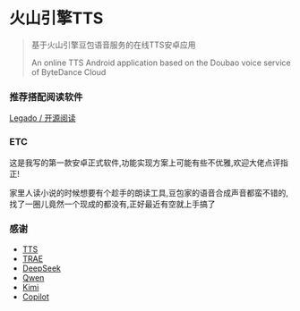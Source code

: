 # 火山引擎TTS

> 基于火山引擎豆包语音服务的在线TTS安卓应用
>
> An online TTS Android application based on the Doubao voice service of ByteDance Cloud

### 推荐搭配阅读软件

[Legado / 开源阅读](https://github.com/gedoor/legado)

### ETC

这是我写的第一款安卓正式软件,功能实现方案上可能有些不优雅,欢迎大佬点评指正!

家里人读小说的时候想要有个趁手的朗读工具,豆包家的语音合成声音都蛮不错的,找了一圈儿竟然一个现成的都没有,正好最近有空就上手搞了

### 感谢

- [TTS](https://github.com/ag2s20150909/TTS)
- [TRAE](https://www.trae.cn)
- [DeepSeek](https://www.deepseek.com)
- [Qwen](https://www.aliyun.com/product/tongyi)
- [Kimi](https://www.kimi.com/zh/)
- [Copilot](https://copilot.microsoft.com/)
